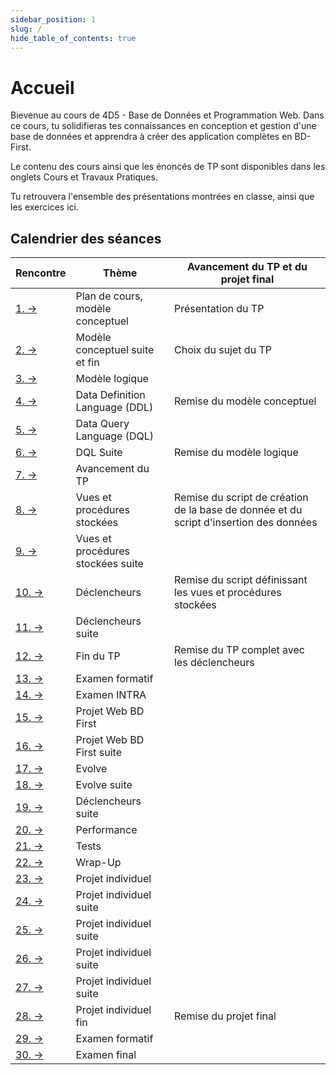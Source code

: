 ```yaml
---
sidebar_position: 1
slug: /
hide_table_of_contents: true
---
```


# Accueil
<Row>

<Column>

Bievenue au cours de 4D5 - Base de Données et Programmation Web. Dans ce cours, tu solidifieras tes connaissances en conception et gestion d'une base de données et apprendra à créer des application complètes en BD-First. 

Le contenu des cours ainsi que les énoncés de TP sont disponibles dans les onglets Cours et Travaux Pratiques. 

Tu retrouvera l'ensemble des présentations montrées en classe, ainsi que les exercices ici. 

</Column>

<Column>

## Calendrier des séances

| Rencontre                    | Thème                             | Avancement du TP et du projet final      |
|------------------------------|-----------------------------------|------------------------------------------|
| [1. →](cours/Rencontre1.1)   | Plan de cours, modèle conceptuel  | Présentation du TP                       |
| [2. →](cours/Rencontre1.2)   | Modèle conceptuel suite et fin    | Choix du sujet du TP                     |
| [3. →](cours/Rencontre2.1)   | Modèle logique                    | |
| [4. →](cours/Rencontre2.2)   | Data Definition Language (DDL)    | Remise du modèle conceptuel              |
| [5. →](cours/Rencontre3.1)   | Data Query Language (DQL)         | |
| [6. →](cours/Rencontre3.2)   | DQL Suite                         | Remise du modèle logique                 |
| [7. →](cours/Rencontre4.1)   | Avancement du TP                  | |
| [8. →](cours/Rencontre4.2)   | Vues et procédures stockées       | Remise du script de création de la base de donnée et du script d'insertion des données |
| [9. →](cours/Rencontre5.1)   | Vues et procédures stockées suite | |
| [10. →](cours/Rencontre5.2)  | Déclencheurs                      | Remise du script définissant les vues et procédures stockées |
| [11. →](cours/Rencontre6.1)  | Déclencheurs suite                | |
| [12. →](cours/Rencontre6.2)  | Fin du TP                         | Remise du TP complet avec les déclencheurs |
| [13. →](cours/Rencontre7.1)  | Examen formatif                   | |
| [14. →](cours/Rencontre7.2)  | Examen INTRA                      | |
| [15. →](cours/Rencontre8.1)  | Projet Web BD First               | |
| [16. →](cours/Rencontre8.2)  | Projet Web BD First suite         | |
| [17. →](cours/Rencontre9.1)  | Evolve                            | |
| [18. →](cours/Rencontre9.2)  | Evolve suite                      | |
| [19. →](cours/Rencontre10.1) | Déclencheurs suite                | |
| [20. →](cours/Rencontre10.2) | Performance                       | |
| [21. →](cours/Rencontre11.1) | Tests                             | |
| [22. →](cours/Rencontre11.2) | Wrap-Up                           | |
| [23. →](cours/Rencontre12.1) | Projet individuel                 | |
| [24. →](cours/Rencontre12.2) | Projet individuel suite           | |
| [25. →](cours/Rencontre13.1) | Projet individuel suite           | |
| [26. →](cours/Rencontre13.2) | Projet individuel suite           | |
| [27. →](cours/Rencontre14.1) | Projet individuel suite           | |
| [28. →](cours/Rencontre14.2) | Projet individuel fin             | Remise du projet final |
| [29. →](cours/Rencontre15.1) | Examen formatif                   | |
| [30. →](cours/Rencontre15.2) | Examen final                      | |

</Column>

</Row>